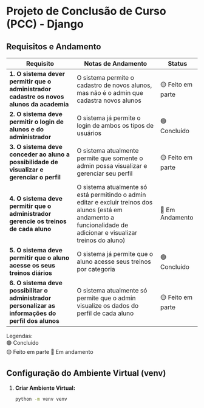 # Projeto de Conclusão de Curso (PCC) - Django

## Requisitos e Andamento

| Requisito                                                            | Notas de Andamento                                                         | Status           |
| --------------------------------------------------------------------- | -------------------------------------------------------------------------- | ---------------- |
| **1. O sistema dever permitir que o administrador cadastre os novos alunos da academia**             | O sistema permite o cadastro de novos alunos, mas não é o admin que cadastra novos alunos | :yellow_circle: Feito em parte |
| **2. O sistema deve permitir o login de alunos e do administrador**                                  | O sistema já permite o login de ambos os tipos de usuários | :green_circle: Concluído |
| **3. O sistema deve conceder ao aluno a possibilidade de visualizar e gerenciar o perfil**           | O sistema atualmente permite que somente o admin possa visualizar e gerenciar seu perfil | :yellow_circle: Feito em parte |
| **4. O sistema deve permitir que o administrador gerencie os treinos de cada aluno**                 | O sistema atualmente só está permitindo o admin editar e excluir treinos dos alunos (está em andamento a funcionalidade de adicionar e visualizar treinos do aluno) | :large_blue_circle: Em Andamento |
| **5. O sistema deve permitir que o aluno acesse os seus treinos diários**                            | O sistema já permite que o aluno acesse seus treinos por categoria | :green_circle: Concluído |
| **6. O sistema deve possibilitar o administrador personalizar as informações do perfil dos alunos**  | O sistema atualmente só permite que o admin visualize os dados do perfil de cada aluno | :yellow_circle: Feito em parte |

Legendas:  
:green_circle: Concluído  
:yellow_circle: Feito em parte 
:large_blue_circle: Em andamento 

## Configuração do Ambiente Virtual (venv)

1. **Criar Ambiente Virtual:**
   ```bash
   python -m venv venv
